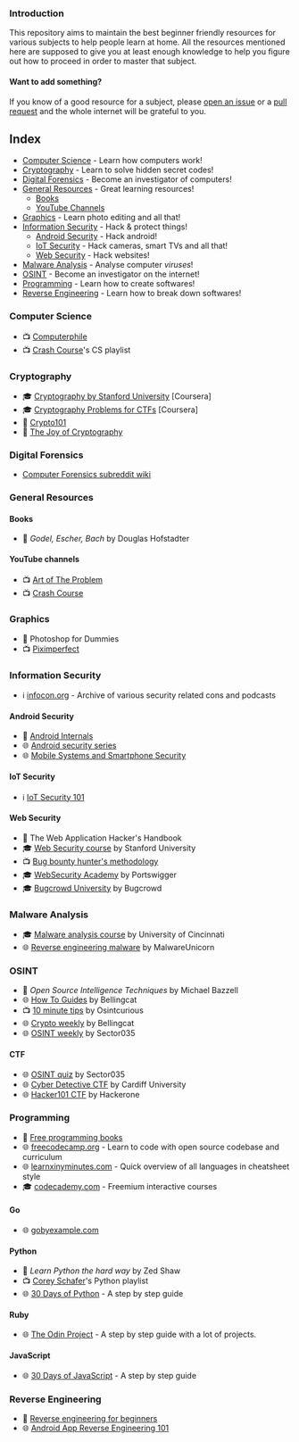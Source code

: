### Introduction
This repository aims to maintain the best beginner friendly resources for various subjects to help people learn at home. All the resources mentioned here are supposed to give you at least enough knowledge to help you figure out how to proceed in order to master that subject.

#### Want to add something?
If you know of a good resource for a subject, please [open an issue](https://github.com/s0md3v/learn-at-home/issues) or a [pull request](https://github.com/s0md3v/learn-at-home/pulls) and the whole internet will be grateful to you.

## Index
- [Computer Science](https://github.com/s0md3v/learn-at-home#computer-science) - Learn how computers work!
- [Cryptography](https://github.com/s0md3v/learn-at-home#computer-science) - Learn to solve hidden secret codes!
- [Digital Forensics](https://github.com/s0md3v/learn-at-home#digital-forensics) - Become an investigator of computers!
- [General Resources](https://github.com/s0md3v/learn-at-home#general-resources) - Great learning resources!
  - [Books](https://github.com/s0md3v/learn-at-home#books)
  - [YouTube Channels](https://github.com/s0md3v/learn-at-home#youtue-channels)
- [Graphics](https://github.com/s0md3v/learn-at-home#graphics) - Learn photo editing and all that!
- [Information Security](https://github.com/s0md3v/learn-at-home#information-security) - Hack & protect things!
  - [Android Security](https://github.com/s0md3v/learn-at-home#android-security) - Hack android!
  - [IoT Security](https://github.com/s0md3v/learn-at-home#iot-security) - Hack cameras, smart TVs and all that!
  - [Web Security](https://github.com/s0md3v/learn-at-home#web-security) - Hack websites!
- [Malware Analysis](https://github.com/s0md3v/learn-at-home#malware-analysis) - Analyse computer *viruses*!
- [OSINT](https://github.com/s0md3v/learn-at-home#osint) - Become an investigator on the internet!
- [Programming](https://github.com/s0md3v/learn-at-home#programming) - Learn how to create softwares!
- [Reverse Engineering](https://github.com/s0md3v/learn-at-home#reverse-engineering) - Learn how to break down softwares!

### Computer Science
  - :tv: [Computerphile](https://www.youtube.com/user/Computerphile)
  - :tv: [Crash Course](https://www.youtube.com/playlist?list=PL8dPuuaLjXtNlUrzyH5r6jN9ulIgZBpdo)'s CS playlist
### Cryptography
  - :mortar_board: [Cryptography by Stanford University](https://www.coursera.org/learn/crypto) [Coursera]
  - :mortar_board: [Cryptography Problems for CTFs](https://cryptohack.org/) [Coursera]
  - :book: [Crypto101](https://www.crypto101.io)
  - :book: [The Joy of Cryptography](https://web.engr.oregonstate.edu/~rosulekm/crypto)
### Digital Forensics
  - [Computer Forensics subreddit wiki](https://www.reddit.com/r/computerforensics/wiki/faq#wiki_forensics.3A_where.2Fhow_do_i_begin.3F)
### General Resources
#### Books
  - :book: *Godel, Escher, Bach* by Douglas Hofstadter
#### YouTube channels
  - :tv: [Art of The Problem](https://www.youtube.com/user/ArtOfTheProblem)
  - :tv: [Crash Course](https://www.youtube.com/user/crashcourse)
### Graphics
  - :book: Photoshop for Dummies
  - :tv: [Piximperfect](https://www.youtube.com/channel/UCMrvLMUITAImCHMOhX88PYQ)
### Information Security
  - :information_source: [infocon.org](https://infocon.org) - Archive of various security related cons and podcasts
#### Android Security
  - :book: [Android Internals](http://newandroidbook.com/AIvI-M-RL1.pdf)
  - :globe_with_meridians: [Android security series](https://manifestsecurity.com/android-application-security)
  - :globe_with_meridians: [Mobile Systems and Smartphone Security](https://mobisec.reyammer.io/slides)
#### IoT Security
  - :information_source: [IoT Security 101](https://github.com/V33RU/IoTSecurity101)
#### Web Security
  - :book: The Web Application Hacker's Handbook
  - :mortar_board: [Web Security course](https://web.stanford.edu/class/cs253/) by Stanford University
  - :tv: [Bug bounty hunter's methodology](https://www.youtube.com/watch?v=Qw1nNPiH_Go)
  - :mortar_board: [WebSecurity Academy](https://portswigger.net/web-security) by Portswigger
  - :mortar_board: [Bugcrowd University](https://github.com/bugcrowd/bugcrowd_university) by Bugcrowd
### Malware Analysis
  - :mortar_board: [Malware analysis course](https://class.malware.re/) by University of Cincinnati
  - :globe_with_meridians: [Reverse engineering malware](https://malwareunicorn.org/#/workshops) by MalwareUnicorn 
### OSINT
  - :book: *Open Source Intelligence Techniques* by Michael Bazzell
  - :globe_with_meridians: [How To Guides](https://www.bellingcat.com/category/resources/how-tos/) by Bellingcat
  - :tv: [10 minute tips](https://osintcurio.us/10-minute-tips/) by Osintcurious
  - :globe_with_meridians: [Crypto weekly](https://us14.campaign-archive.com/home/?u=c435f53a5568f7951404c8a38&id=7f8ca9c380) by Bellingcat
  - :globe_with_meridians: [OSINT weekly](https://medium.com/week-in-osint) by Sector035
#### CTF
  - :globe_with_meridians: [OSINT quiz](https://twitter.com/Sector035/status/1211038518635614208) by Sector035
  - :globe_with_meridians: [Cyber Detective CTF](https://ctf.cybersoc.wales/) by Cardiff University
  - :globe_with_meridians: [Hacker101 CTF](https://ctf.hacker101.com/) by Hackerone
### Programming
  - :book: [Free programming books](https://books.goalkicker.com/)
  - :globe_with_meridians: [freecodecamp.org](freecodecamp.org/) - Learn to code with open source codebase and curriculum
  - :globe_with_meridians: [learnxinyminutes.com](https://learnxinyminutes.com) - Quick overview of all languages in cheatsheet style
  - :mortar_board: [codecademy.com](https://www.codecademy.com/catalog/subject/all) - Freemium interactive courses
#### Go
  - :globe_with_meridians: [gobyexample.com](https://gobyexample.com)
#### Python
  - :book: *Learn Python the hard way* by Zed Shaw
  - :tv: [Corey Schafer](https://www.youtube.com/playlist?list=PL-osiE80TeTt2d9bfVyTiXJA-UTHn6WwU)'s Python playlist
  - :globe_with_meridians: [30 Days of Python](https://github.com/Asabeneh/30-Days-Of-Python) - A step by step guide
#### Ruby
  - :globe_with_meridians: [The Odin Project](https://www.theodinproject.com/courses/ruby-programming) - A step by step guide with a lot of projects.
#### JavaScript
- :globe_with_meridians: [30 Days of JavaScript](https://github.com/Asabeneh/30DaysOfJavaScript) - A step by step guide
### Reverse Engineering
  - :book: [Reverse engineering for beginners](https://beginners.re/)
  - :globe_with_meridians: [Android App Reverse Engineering 101](https://maddiestone.github.io/AndroidAppRE)
